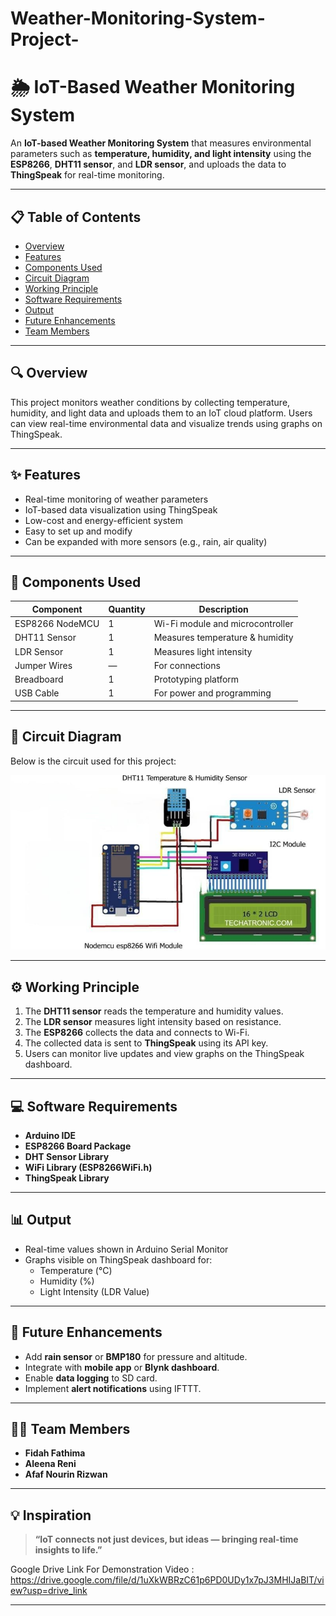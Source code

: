 # Weather-Monitoring-System-Project-

# 🌦️ IoT-Based Weather Monitoring System

An **IoT-based Weather Monitoring System** that measures environmental parameters such as **temperature, humidity, and light intensity** using the **ESP8266**, **DHT11 sensor**, and **LDR sensor**, and uploads the data to **ThingSpeak** for real-time monitoring.

---

## 📋 Table of Contents
- [Overview](#overview)
- [Features](#features)
- [Components Used](#components-used)
- [Circuit Diagram](#circuit-diagram)
- [Working Principle](#working-principle)
- [Software Requirements](#software-requirements)
- [Output](#output)
- [Future Enhancements](#future-enhancements)
- [Team Members](#team-members)
---

## 🔍 Overview

This project monitors weather conditions by collecting temperature, humidity, and light data and uploads them to an IoT cloud platform. Users can view real-time environmental data and visualize trends using graphs on ThingSpeak.

---

## ✨ Features
- Real-time monitoring of weather parameters  
- IoT-based data visualization using ThingSpeak  
- Low-cost and energy-efficient system  
- Easy to set up and modify  
- Can be expanded with more sensors (e.g., rain, air quality)

---

## 🧰 Components Used
| Component | Quantity | Description |
|------------|-----------|-------------|
| ESP8266 NodeMCU | 1 | Wi-Fi module and microcontroller |
| DHT11 Sensor | 1 | Measures temperature & humidity |
| LDR Sensor | 1 | Measures light intensity |
| Jumper Wires | — | For connections |
| Breadboard | 1 | Prototyping platform |
| USB Cable | 1 | For power and programming |

---

## 🔌 Circuit Diagram

Below is the circuit used for this project:

![Circuit Diagram](IMG-20251017-WA0014.jpg)

---

## ⚙️ Working Principle
1. The **DHT11 sensor** reads the temperature and humidity values.  
2. The **LDR sensor** measures light intensity based on resistance.  
3. The **ESP8266** collects the data and connects to Wi-Fi.  
4. The collected data is sent to **ThingSpeak** using its API key.  
5. Users can monitor live updates and view graphs on the ThingSpeak dashboard.

---

## 💻 Software Requirements
- **Arduino IDE**
- **ESP8266 Board Package**
- **DHT Sensor Library**
- **WiFi Library (ESP8266WiFi.h)**
- **ThingSpeak Library**

---

## 📊 Output
- Real-time values shown in Arduino Serial Monitor  
- Graphs visible on ThingSpeak dashboard for:
  - Temperature (°C)
  - Humidity (%)
  - Light Intensity (LDR Value)

---

## 🔮 Future Enhancements
- Add **rain sensor** or **BMP180** for pressure and altitude.  
- Integrate with **mobile app** or **Blynk dashboard**.  
- Enable **data logging** to SD card.  
- Implement **alert notifications** using IFTTT.

---

## 👩‍💻 Team Members
- **Fidah Fathima**  
- **Aleena Reni**  
- **Afaf Nourin Rizwan** 

---

## 💡 Inspiration
>**“IoT connects not just devices, but ideas — bringing real-time insights to life.”**

Google Drive Link For Demonstration Video : https://drive.google.com/file/d/1uXkWBRzC61p6PD0UDy1x7pJ3MHIJaBIT/view?usp=drive_link

---
